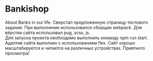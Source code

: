 # Bankishop
About Banks in our life. 
Сверстал предложенную страницу тестового задания. 
При выполнении использовался сборщик webpack. 
Для вёрстки сайта использовал pug, scss, js.  
Для запуска проекта необходимо выполнить команду npm run start. 
Адаптив сайта выполнен с использованием flex. 
Сайт хорошо масштабируется и читается на различных устройствах. 
Приятного просмотра!
